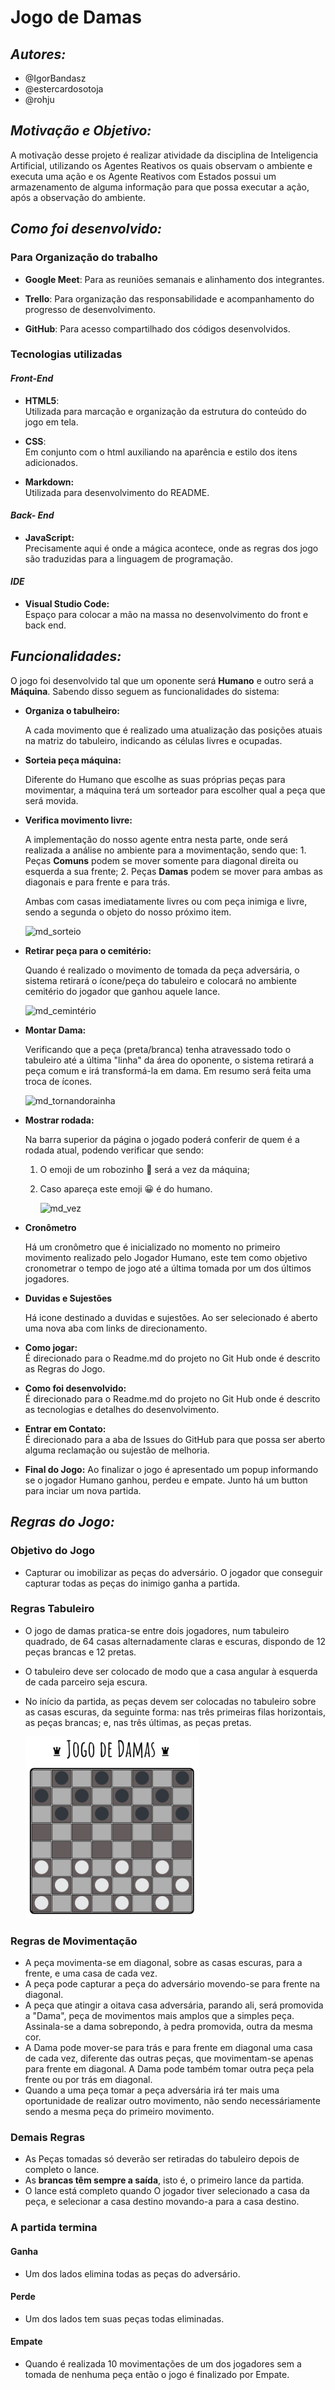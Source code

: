 # Jogo de Damas

## ***Autores:***

* @IgorBandasz
* @estercardosotoja
* @rohju

## ***Motivação e Objetivo:***

A motivação desse projeto é realizar atividade da disciplina de Inteligencia Artificial, utilizando os Agentes Reativos os quais observam o ambiente e executa uma ação e os Agente Reativos com Estados possui um armazenamento de alguma informação para que possa executar a ação, após a observação do ambiente.

## ***Como foi desenvolvido:***

### Para Organização do trabalho

* **Google Meet**:
    Para as reuniões semanais e alinhamento dos integrantes.
  
* **Trello**:
  Para organização das responsabilidade e acompanhamento do progresso de desenvolvimento.
  
* **GitHub**:
  Para acesso compartilhado dos códigos desenvolvidos.

### Tecnologias utilizadas

#### *Front-End*

* **HTML5**:  
  Utilizada para marcação e organização da estrutura do conteúdo do jogo em tela.
  
* **CSS**:  
  Em conjunto com o html auxiliando na aparência e estilo dos itens adicionados.
  
* **Markdown:**  
  Utilizada para desenvolvimento do README.
  
#### *Back- End*

* **JavaScript:**  
  Precisamente aqui é onde a mágica acontece, onde as regras dos jogo são traduzidas para a linguagem de programação.
  
#### *IDE*

* **Visual Studio Code:**  
  Espaço para colocar a mão na massa no desenvolvimento do front e back end.

## ***Funcionalidades:***

O jogo foi desenvolvido tal que um oponente será **Humano** e outro será a **Máquina**. Sabendo disso seguem as funcionalidades do sistema:

* **Organiza o tabulheiro:**

    A cada movimento que é realizado uma atualização das posições atuais na matriz do tabuleiro, indicando as células livres e ocupadas.

* **Sorteia peça máquina:**

    Diferente do Humano que escolhe as suas próprias peças para movimentar, a máquina terá um sorteador para escolher qual a peça que será movida.

* **Verifica movimento livre:**

    A implementação do nosso agente entra nesta parte, onde será realizada a análise no ambiente para a movimentação, sendo que:
      1. Peças **Comuns** podem se mover somente para diagonal direita ou esquerda a sua frente;
      2. Peças **Damas** podem se mover para ambas as diagonais e para frente e para trás.

    Ambas com casas imediatamente livres ou com peça inimiga e livre, sendo a segunda o objeto do nosso próximo item.

    ![md_sorteio](https://user-images.githubusercontent.com/87045785/137643246-4e89ab9d-b722-4586-a51e-b555650510a5.gif)

* **Retirar peça para o cemitério:**

    Quando é realizado o movimento de tomada da peça adversária, o sistema retirará o ícone/peça do tabuleiro e colocará no ambiente cemitério do jogador que ganhou aquele lance.

    ![md_cemintério](https://user-images.githubusercontent.com/87045785/137643107-589d54e1-0cb3-4274-b6a3-015ec58db6bd.gif)

* **Montar Dama:**

    Verificando que a peça (preta/branca) tenha atravessado todo o tabuleiro até a última "linha" da área do oponente, o sistema retirará a peça comum e irá transformá-la em dama. Em resumo será feita uma troca de ícones.

    ![md_tornandorainha](https://user-images.githubusercontent.com/87045785/137643045-e38627ff-d72e-4d75-a9dc-514ba0ba6c4a.gif)

* **Mostrar rodada:**

    Na barra superior da página o jogado poderá conferir de quem é a rodada atual, podendo verificar que sendo:
   1. O emoji de um robozinho :robot: será a vez da máquina;
   2. Caso apareça este emoji :grinning: é do humano.

        ![md_vez](https://user-images.githubusercontent.com/87045785/137614609-6069a82b-5b85-41e8-bd4d-986f555cdf27.gif)

* **Cronômetro**

    Há um cronômetro que é inicializado no momento no primeiro movimento realizado pelo Jogador Humano, este tem como objetivo cronometrar o tempo de jogo até a última tomada por um dos últimos jogadores.

* **Duvidas e Sujestões**

    Há icone destinado a duvidas e sujestões. Ao ser selecionado é aberto uma nova aba com links de direcionamento.

* **Como jogar:**  
    É direcionado para o Readme.md do projeto no Git Hub onde é descrito as Regras do Jogo.

* **Como foi desenvolvido:**  
    É direcionado para o Readme.md do projeto no Git Hub onde é descrito as tecnologias e detalhes do desenvolvimento.

* **Entrar em Contato:**  
    É direcionado para a aba de Issues do GitHub para que possa ser aberto alguma reclamação ou sujestão de melhoria.

* **Final do Jogo:**
    Ao finalizar o jogo é apresentado um popup informando se o jogador Humano ganhou, perdeu e empate. Junto há um button para inciar um nova partida.

## ***Regras do Jogo:***

### Objetivo do Jogo

* Capturar ou imobilizar as peças do adversário. O jogador que conseguir capturar todas as peças do inimigo ganha a partida.

### Regras Tabuleiro

* O jogo de damas pratica-se entre dois jogadores, num tabuleiro quadrado, de 64 casas alternadamente claras e escuras, dispondo de 12 peças brancas e 12 pretas.
  
* O tabuleiro deve ser colocado de modo que a casa angular à esquerda de cada parceiro seja escura.

* No início da partida, as peças devem ser colocadas no tabuleiro sobre as casas escuras, da seguinte forma: nas três primeiras filas horizontais, as peças brancas; e, nas três últimas, as peças pretas.

    ![tabulheiro](imagens/md_tabbuleiro.png)

### Regras de Movimentação

* A peça movimenta-se em diagonal, sobre as casas escuras, para a frente, e uma casa de cada vez.
* A peça pode capturar a peça do adversário movendo-se para frente na diagonal.
* A peça que atingir a oitava casa adversária, parando ali, será promovida a "Dama", peça de movimentos mais amplos que a simples peça. Assinala-se a dama sobrepondo, à pedra promovida, outra da mesma cor.
* A Dama pode mover-se para trás e para frente em diagonal uma casa de cada vez, diferente das outras peças, que movimentam-se apenas para frente em diagonal. A Dama pode também tomar outra peça pela frente ou por trás em diagonal.
* Quando a uma peça tomar a peça adversária irá ter mais uma oportunidade de realizar outro movimento, não sendo necessáriamente sendo a mesma peça do primeiro movimento.

### Demais Regras

* As Peças tomadas só deverão ser retiradas do tabuleiro depois de completo o lance.
* As **brancas têm sempre a saída**, isto é, o primeiro lance da partida.
* O lance está completo quando O jogador tiver selecionado a casa da peça, e selecionar a casa destino movando-a para a casa destino.

### A partida termina

#### Ganha

* Um dos lados elimina todas as peças do adversário.

#### Perde

* Um dos lados tem suas peças todas eliminadas.

#### Empate

* Quando é realizada 10 movimentações de um dos jogadores sem a tomada de nenhuma peça então o jogo é finalizado por Empate.
  
